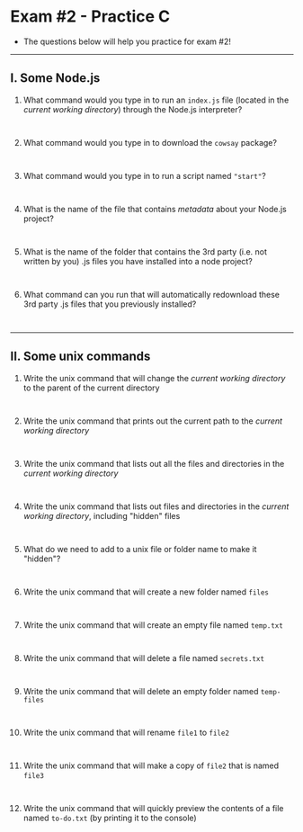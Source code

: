 # Exam #2 - Practice C

- The questions below will help you practice for exam #2!


---

## I. Some Node.js

1) What command would you type in to run an `index.js` file (located in the *current working directory*) through the Node.js interpreter?

```


```

2) What command would you type in to download the `cowsay` package?

```


```

3) What command would you type in to run a script named `"start"`?

```


```

4) What is the name of the file that contains *metadata* about your Node.js project?

```


```

5) What is the name of the folder that contains the 3rd party (i.e. not written by you) .js files you have installed into a node project?

```


```

6) What command can you run that will automatically redownload these 3rd party .js files that you previously installed?

```


```

---

## II. Some unix commands

1) Write the unix command that will change the *current working directory* to the parent of the current directory

```


```

2) Write the unix command that prints out the current path to the *current working directory*

```


```

3) Write the unix command that lists out all the files and directories in the *current working directory*

```


```

4) Write the unix command that lists out files and directories in the *current working directory*, including "hidden" files

```


```

5) What do we need to add to a unix file or folder name to make it "hidden"?

```


```

6) Write the unix command that will create a new folder named `files`

```


```

7) Write the unix command that will create an empty file named `temp.txt`

```


```

8) Write the unix command that will delete a file named `secrets.txt`

```


```

9) Write the unix command that will delete an empty folder named `temp-files`

```


```

10) Write the unix command that will rename `file1` to `file2`

```


```

11) Write the unix command that will make a copy of `file2` that is named `file3`

```


```

12) Write the unix command that will quickly preview the contents of a file named `to-do.txt` (by printing it to the console)

```


```
